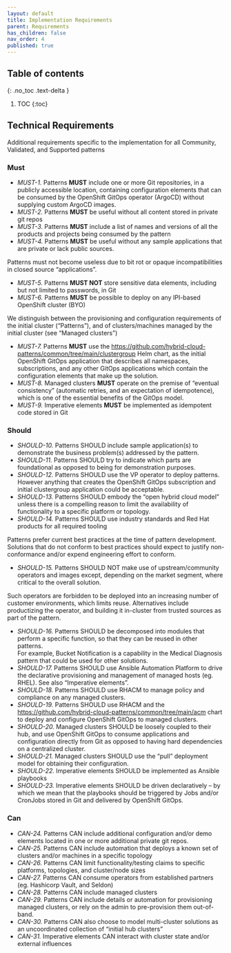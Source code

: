 ```yaml
---
layout: default
title: Implementation Requirements
parent: Requirements
has_children: false
nav_order: 4
published: true
---
```


## Table of contents

{: .no_toc .text-delta }

1. TOC
{:toc}

## Technical Requirements

Additional requirements specific to the implementation for all Community, Validated, and Supported patterns

### Must

* _MUST-1._ Patterns **MUST** include one or more Git repositories, in a publicly accessible location, containing configuration elements that can be consumed by the OpenShift GitOps operator (ArgoCD) without supplying custom ArgoCD images.
* _MUST-2._ Patterns **MUST** be useful without all content stored in private git repos
* _MUST-3._ Patterns **MUST** include a list of names and versions of all the products and projects being consumed by the pattern
* _MUST-4._ Patterns **MUST** be useful without any sample applications that are private or lack public sources. 

Patterns must not become useless due to bit rot or opaque incompatibilities in closed source “applications”.

* _MUST-5._ Patterns **MUST NOT** store sensitive data elements, including but not limited to passwords, in Git
* _MUST-6._ Patterns **MUST** be possible to deploy on any IPI-based OpenShift cluster (BYO)

We distinguish between the provisioning and configuration requirements of the initial cluster (“Patterns”), and of clusters/machines managed by the initial cluster (see “Managed clusters”) 

* _MUST-7._ Patterns **MUST** use the https://github.com/hybrid-cloud-patterns/common/tree/main/clustergroup Helm chart, as the initial OpenShift GitOps application that describes all namespaces, subscriptions, and any other GitOps applications which contain the configuration elements that make up the solution.
* _MUST-8._ Managed clusters **MUST** operate on the premise of “eventual consistency” (automatic retries, and an expectation of idempotence), which is one of the essential benefits of the GitOps model.
* _MUST-9._ Imperative elements **MUST** be implemented as idempotent code stored in Git

### Should

* _SHOULD-10._ Patterns SHOULD include sample application(s) to demonstrate the business problem(s) addressed by the pattern.  
* _SHOULD-11._ Patterns SHOULD try to indicate which parts are foundational as opposed to being for demonstration purposes. 
* _SHOULD-12._ Patterns SHOULD use the VP operator to deploy patterns.  However anything that creates the OpenShift GitOps subscription and initial clustergroup application could be acceptable.
* _SHOULD-13._ Patterns SHOULD embody the “open hybrid cloud model” unless there is a compelling reason to limit the availability of functionality to a specific platform or topology.
* _SHOULD-14._ Patterns SHOULD use industry standards and Red Hat products for all required tooling 

Patterns prefer current best practices at the time of pattern development. Solutions that do not conform to best practices should expect to justify non-conformance and/or expend engineering effort to conform.

* _SHOULD-15._ Patterns SHOULD NOT make use of upstream/community operators and images except, depending on the market segment, where critical to the overall solution. 

Such operators are forbidden to be deployed into an increasing number of customer environments, which limits reuse.
Alternatives include productizing the operator, and building it in-cluster from trusted sources as part of the pattern.

* _SHOULD-16._ Patterns SHOULD be decomposed into modules that perform a specific function, so that they can be reused in other patterns.  
For example, Bucket Notification is a capability in the Medical Diagnosis pattern that could be used for other solutions.
* _SHOULD-17._ Patterns SHOULD use Ansible Automation Platform to drive the declarative provisioning and management of managed hosts (eg. RHEL). See also “Imperative elements”.
* _SHOULD-18._ Patterns SHOULD use RHACM to manage policy and compliance on any managed clusters.
* _SHOULD-19._ Patterns SHOULD use RHACM and the https://github.com/hybrid-cloud-patterns/common/tree/main/acm chart to deploy and configure OpenShift GitOps to managed clusters.
* _SHOULD-20._ Managed clusters SHOULD be loosely coupled to their hub, and use OpenShift GitOps to consume applications and configuration directly from Git as opposed to having hard dependencies on a centralized cluster. 
* _SHOULD-21._ Managed clusters SHOULD use the “pull” deployment model for obtaining their configuration.
* _SHOULD-22._ Imperative elements SHOULD be implemented as Ansible playbooks
* _SHOULD-23._ Imperative elements SHOULD be driven declaratively – by which we mean that the playbooks should be triggered by Jobs and/or CronJobs stored in Git and delivered by OpenShift GitOps.

### Can

* _CAN-24._ Patterns CAN include additional configuration and/or demo elements located in one or more additional private git repos.
* _CAN-25._ Patterns CAN include automation that deploys a known set of clusters and/or machines in a specific topology 
* _CAN-26._ Patterns CAN limit functionality/testing claims to specific platforms, topologies, and cluster/node sizes
* _CAN-27._ Patterns CAN consume operators from established partners (eg. Hashicorp Vault, and Seldon)
* _CAN-28._ Patterns CAN include managed clusters
* _CAN-29._ Patterns CAN include details or automation for provisioning managed clusters, or rely on the admin to pre-provision them out-of-band. 
* _CAN-30._ Patterns CAN also choose to model multi-cluster solutions as an uncoordinated collection of “initial hub clusters”
* _CAN-31._ Imperative elements CAN interact with cluster state and/or external influences
